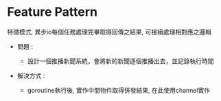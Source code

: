 # Feature Pattern
特徵模式, 異步io每個任務處理完畢取得回傳之結果, 可接續處理相對應之邏輯

* 問題 :
    * 設計一個推播新聞系統，會將新的新聞逐個推播出去，並記錄執行時間

* 解決方式 :
    * goroutine執行後, 實作中間物件取得併發結果, 在此使用channel實作
